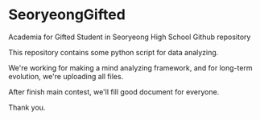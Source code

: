 SeoryeongGifted
===============

Academia for Gifted Student in Seoryeong High School Github repository

This repository contains some python script for data analyzing.

We're working for making a mind analyzing framework, and for long-term evolution, we're uploading all files.

After finish main contest, we'll fill good document for everyone.

Thank you.
